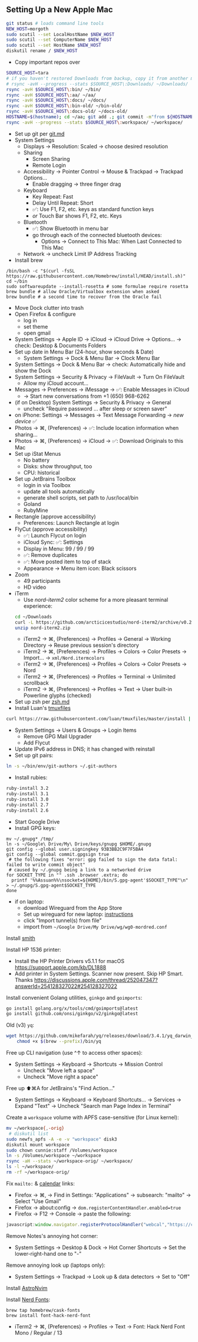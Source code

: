 ## Setting Up a New Apple Mac

```bash
git status # loads command line tools
NEW_HOST=morgoth
sudo scutil --set LocalHostName $NEW_HOST
sudo scutil --set ComputerName $NEW_HOST
sudo scutil --set HostName $NEW_HOST
diskutil rename / $NEW_HOST
```
- Copy important repos over

```bash
SOURCE_HOST=tara
# if you haven't restored Downloads from backup, copy it from another machine:
# rsync -avH --progress --stats $SOURCE_HOST\:Downloads/ ~/Downloads/
rsync -avH $SOURCE_HOST\:bin/ ~/bin/
rsync -avH $SOURCE_HOST\:aa/ ~/aa/
rsync -avH $SOURCE_HOST\:docs/ ~/docs/
rsync -avH $SOURCE_HOST\:bin-old/ ~/bin-old/
rsync -avH $SOURCE_HOST\:docs-old/ ~/docs-old/
HOSTNAME=$(hostname); cd ~/aa; git add .; git commit -m"from ${HOSTNAME%%.*}"; git pull -r; git push; cd ~/bin-old; git add .; git commit -m "from ${HOSTNAME%%.*}"; git pull -r; git push; cd ~/docs-old/ ; git add .; git commit -m "from ${HOSTNAME%%.*}"; git pull -r; git push; cd ~/docs; git pull; cd ~/bin; git pull; popd; popd; popd; popd; popd
rsync -avH --progress --stats $SOURCE_HOST\:workspace/ ~/workspace/
```
- Set up git per [git.md](https://github.com/cunnie/docs/blob/master/git.md)
- System Settings
  - Displays → Resolution: Scaled → choose desired resolution
  - Sharing
    - Screen Sharing
    - Remote Login
  - Accessibility → Pointer Control → Mouse & Trackpad → Trackpad Options...
    - Enable dragging → three finger drag
  - Keyboard
    - Key Repeat: Fast
    - Delay Until Repeat: Short
    - ✅: Use F1, F2, etc. keys as standard function keys
    - _or_ Touch Bar shows F1, F2, etc. Keys
  - Bluetooth
    - ✅: Show Bluetooth in menu bar
    - go through each of the connected bluetooth devices:
      - Options → Connect to This Mac: When Last Connected to This Mac
  - Network → uncheck Limit IP Address Tracking
- Install brew
```
/bin/bash -c "$(curl -fsSL https://raw.githubusercontent.com/Homebrew/install/HEAD/install.sh)"
cd ~/bin
sudo softwareupdate --install-rosetta # some formulae require rosetta
brew bundle # allow Oracle/Virtualbox extension when asked
brew bundle # a second time to recover from the Oracle fail
```
- Move Dock clutter into trash
- Open Firefox & configure
  - log in
  - set theme
  - open gmail
- System Settings → Apple ID → iCloud → iCloud Drive → Options... → check:
  Desktop & Documents Folders
- Set up date in Menu Bar (24-hour, show seconds & Date)
  - System Settings → Dock & Menu Bar → Clock Menu Bar
- System Settings → Dock & Menu Bar → check: Automatically hide and show the Dock
- System Settings → Security & Privacy → FileVault → Turn On FileVault
  - Allow my iCloud account...
- Messages → Preferences → iMessage → ✅: Enable Messages in iCloud
  - → Start new conversations from +1 (650) 968-6262
- (if on Desktop) System Settings → Security & Privacy → General
  - uncheck "Require password ... after sleep or screen saver"
- on iPhone: Settings → Messages → Text Message Forwarding → _new device_ ✅
- Photos → ⌘, (Preferences) → ✅: Include location information when sharing...
- Photos → ⌘, (Preferences) → iCloud → ✅: Download Originals to this Mac
- Set up iStat Menus
  - No battery
  - Disks: show throughput, too
  - CPU: historical
- Set up JetBrains Toolbox
  - login in via Toolbox
  - update all tools automatically
  - generate shell scripts, set path to /usr/local/bin
  - Goland
  - RubyMine
- Rectangle (approve accessibility)
  - Preferences: Launch Rectangle at login
- FlyCut (approve accessibility)
  - ✅: Launch Flycut on login
  - iCloud Sync: ✅: Settings
  - Display in Menu: 99 / 99 / 99
  - ✅: Remove duplicates
  - ✅: Move posted item to top of stack
  - Appearance → Menu item icon: Black scissors
- Zoom
  - 49 participants
  - HD video
- iTerm
  - Use _nord-iterm2_ color scheme for a more pleasant terminal experience:
  ```bash
  cd ~/Downloads
  curl -L https://github.com/arcticicestudio/nord-iterm2/archive/v0.2.0.zip -o nord-iterm2.zip
  unzip nord-iterm2.zip
  ```
  - iTerm2 → ⌘, (Preferences) → Profiles → General → Working Directory → Reuse previous session's directory
  - iTerm2 → ⌘, (Preferences) → Profiles → Colors → Color Presets → Import... → `xml/Nord.itermcolors`
  - iTerm2 → ⌘, (Preferences) → Profiles → Colors → Color Presets → Nord
  - iTerm2 → ⌘, (Preferences) → Profiles → Terminal → Unlimited scrollback
  - iTerm2 → ⌘, (Preferences) → Profiles → Text → User built-in Powerline glyphs (checked)
- Set up zsh per [zsh.md](https://github.com/cunnie/docs/blob/master/zsh.md)
- Install Luan's [tmuxfiles](https://github.com/luan/tmuxfiles/blob/master/install)
```bash
curl https://raw.githubusercontent.com/luan/tmuxfiles/master/install | bash
```
- System Settings → Users & Groups → Login Items
  - Remove GPG Mail Upgrader
  - Add Flycut
- Update IPv6 address in DNS; it has changed with reinstall
- Set up git pairs:
```bash
ln -s ~/bin/env/git-authors ~/.git-authors
```
- Install rubies:
```bash
ruby-install 3.2
ruby-install 3.1
ruby-install 3.0
ruby-install 2.7
ruby-install 2.6
```
- Start Google Drive
- Install GPG keys:
```
mv ~/.gnupg* /tmp/
ln -s ~/Google\ Drive/My\ Drive/keys/gnupg $HOME/.gnupg
git config --global user.signingkey 93B3BB2C9F7F5BA4
git config --global commit.gpgsign true
 # the following fixes "error: gpg failed to sign the data fatal: failed to write commit object"
 # caused by ~/.gnupg being a link to a networked drive
for SOCKET_TYPE in "" .ssh .browser .extra; do
  printf '%%Assuan%%\nsocket=${HOME}/bin/S.gpg-agent'$SOCKET_TYPE"\n" > ~/.gnupg/S.gpg-agent$SOCKET_TYPE
done
```
- if on laptop:
  - download Wireguard from the App Store
  - Set up wireguard for new laptop: [instructions](wireguard.md)
  - click "Import tunnel(s) from file"
  - import from `~/Google Drive/My Drive/wg/wg0-mordred.conf`

Install [smith](https://github.com/pivotal/smith/releases)

Install HP 1536 printer:

- Install the HP Printer Drivers v5.1.1 for macOS <https://support.apple.com/kb/DL1888>
- Add printer in System Settings. Scanner now present. Skip HP Smart. Thanks <https://discussions.apple.com/thread/252047347?answerId=254128327022#254128327022>

Install convenient Golang utilities, `ginkgo` and `goimports`:

```bash
go install golang.org/x/tools/cmd/goimports@latest
go install github.com/onsi/ginkgo/v2/ginkgo@latest
```

Old (v3) `yq`:

```bash
wget https://github.com/mikefarah/yq/releases/download/3.4.1/yq_darwin_amd64 -O $(brew --prefix)/bin/yq &&\
    chmod +x $(brew --prefix)/bin/yq
```

Free up CLI navigation (use ^↑ to access other spaces):

- System Settings → Keyboard → Shortcuts → Mission Control
  - Uncheck "Move left a space"
  - Uncheck "Move right a space"

Free up ⬆⌘A for JetBrains's "Find Action..."

- System Settings → Keyboard → Keyboard Shortcuts... → Services → Expand "Text" → Uncheck "Search man Page Index in Terminal"

Create a `workspace` volume with APFS case-sensitive (for Linux kernel):

```bash
mv ~/workspace{,-orig}
 # diskutil list
sudo newfs_apfs -A -e -v "workspace" disk3
diskutil mount workspace
sudo chown cunnie:staff /Volumes/workspace
ln -s /Volumes/workspace ~/workspace
rsync -aH --stats ~/workspace-orig/ ~/workspace/
ls -l ~/workspace/
rm -rf ~/workspace-orig/
```

Fix `mailto:` & [calendar](https://askubuntu.com/a/1203165) links:

- Firefox → ⌘, → Find in Settings: "Applications" → subsearch: "mailto" → Select "Use Gmail"
- Firefox → about:config → `dom.registerContentHandler.enabled=true`
- Firefox → F12 → Console → paste the following:
```js
javascript:window.navigator.registerProtocolHandler("webcal","https://calendar.google.com/calendar/r?cid=%s","Google Calendar");
```

Remove Notes's annoying hot corner:

- System Settings → Desktop & Dock → Hot Corner Shortcuts → Set the lower-right-hand one to "-"

Remove annoying look up (laptops only):

- System Settings → Trackpad → Look up & data detectors → Set to "Off"

Install [AstroNvim](https://docs.astronvim.com/)

Install [Nerd Fonts](https://github.com/ryanoasis/nerd-fonts#option-4-homebrew-fonts):
```
brew tap homebrew/cask-fonts
brew install font-hack-nerd-font
```
- iTerm2 → ⌘, (Preferences) → Profiles → Text → Font: Hack Nerd Font Mono / Regular / 13
